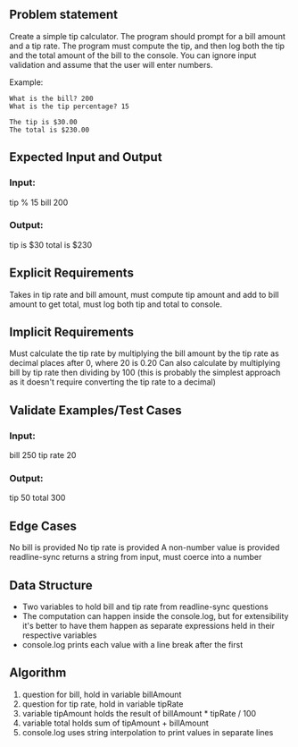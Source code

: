 ## Problem statement

Create a simple tip calculator. The program should prompt for a bill amount and a tip rate. The program must compute the tip, and then log both the tip and the total amount of the bill to the console. You can ignore input validation and assume that the user will enter numbers.

Example:

```
What is the bill? 200
What is the tip percentage? 15

The tip is $30.00
The total is $230.00
```

## Expected Input and Output

### Input:

tip % 15
bill 200

### Output:

tip is $30
total is $230

## Explicit Requirements

Takes in tip rate and bill amount, must compute tip amount and add to bill amount to get total, must log both tip and total to console.

## Implicit Requirements

Must calculate the tip rate by multiplying the bill amount by the tip rate as decimal places after 0, where 20 is 0.20
Can also calculate by multiplying bill by tip rate then dividing by 100 (this is probably the simplest approach as it doesn't require converting the tip rate to a decimal)

## Validate Examples/Test Cases

### Input:

bill 250
tip rate 20

### Output:

tip 50
total 300

## Edge Cases

No bill is provided
No tip rate is provided
A non-number value is provided
readline-sync returns a string from input, must coerce into a number

## Data Structure

- Two variables to hold bill and tip rate from readline-sync questions
- The computation can happen inside the console.log, but for extensibility it's better to have them happen as separate expressions held in their respective variables
- console.log prints each value with a line break after the first

## Algorithm

1. question for bill, hold in variable billAmount
2. question for tip rate, hold in variable tipRate
3. variable tipAmount holds the result of billAmount \* tipRate / 100
4. variable total holds sum of tipAmount + billAmount
5. console.log uses string interpolation to print values in separate lines
